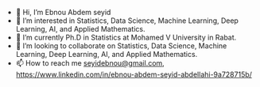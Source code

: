 - 👋 Hi, I’m Ebnou Abdem seyid
- 👀 I’m interested in Statistics, Data Science, Machine Learning, Deep Learning, AI, and Applied  Mathematics.
- 🌱 I’m currently Ph.D in Statistics at  Mohamed V University in Rabat.
- 💞️ I’m looking to collaborate on Statistics, Data Science, Machine Learning, Deep Learning, AI, and Applied  Mathematics.
- 📫 How to reach me seyidebnou@gmail.com, https://www.linkedin.com/in/ebnou-abdem-seyid-abdellahi-9a728715b/

<!---
Seyid2020/Seyid2020 is a ✨ special ✨ repository because its `README.md` (this file) appears on your GitHub profile.
You can click the Preview link to take a look at your changes.
--->

